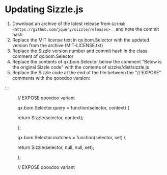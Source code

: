 # Updating Sizzle.js #

1. Download an archive of the latest release from `GitHub <https://github.com/jquery/sizzle/releases>`__ and note the commit hash
2. Replace the MIT license text in qx.bom.Selector with the updated version from the archive (MIT-LICENSE.txt)
3. Replace the Sizzle version number and commit hash in the class comment of qx.bom.Selector
4. Replace the contents of qx.bom.Selector below the comment "Below is the original Sizzle code" with the contents of sizzle/<version>/dist/sizzle.js
5. Replace the Sizzle code at the end of the file between the "// EXPOSE" comments with the qooxdoo version:
   

<dl>
  <dt> :  : </dt>
  <dd>
    <p>// EXPOSE qooxdoo variant</p>
    <p>qx.bom.Selector.query = function(selector, context) {</p>
    <p>return Sizzle(selector, context);</p>
    <p>};</p>
    <p>qx.bom.Selector.matches = function(selector, set) {</p>
    <p>return Sizzle(selector, null, null, set);</p>
    <p>};</p>
    <p>// EXPOSE qooxdoo variant</p>
  </dd>
</dl>
